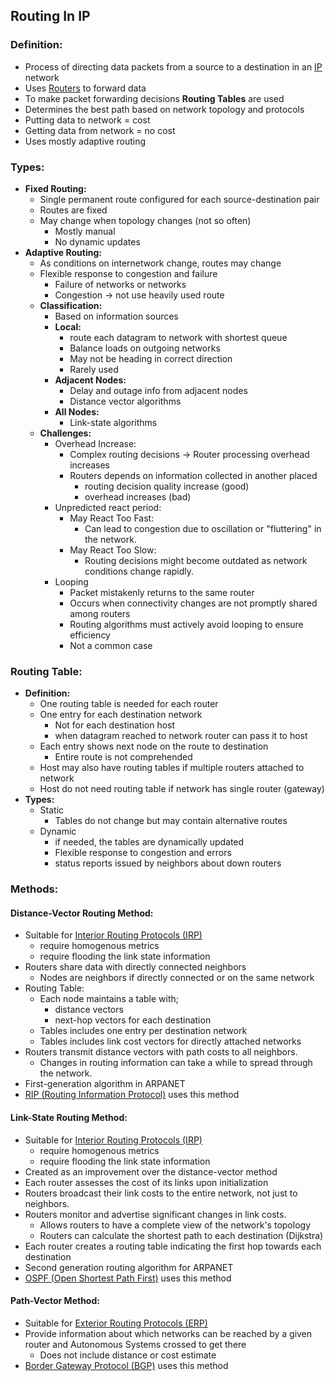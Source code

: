 ## Routing In IP
### Definition:
- Process of directing data packets from a source to a destination in an [IP](IP.md) network
- Uses  [Routers](Routers.md) to forward data
- To make packet forwarding decisions **Routing Tables** are used
- Determines the best path based on network topology and protocols
- Putting data to network = cost
- Getting data from network = no cost
- Uses mostly adaptive routing 
### Types: 
- **Fixed Routing:**
	- Single permanent route configured for each source-destination pair
	- Routes are fixed
	- May change when topology changes (not so often)
		- Mostly manual
		- No dynamic updates
- **Adaptive Routing:**
	- As conditions on internetwork change, routes may change
	- Flexible response to congestion and failure
		- Failure of networks or networks
		- Congestion -> not use heavily used route
	- **Classification:**
		- Based on information sources
		- **Local:**
			- route each datagram to network with shortest queue
			- Balance loads on outgoing networks
			- May not be heading in correct direction
			- Rarely used
		- **Adjacent Nodes:**
			- Delay and outage info from adjacent nodes
			- Distance vector algorithms
		- **All Nodes:**
			- Link-state algorithms
	- **Challenges:**
		- Overhead Increase:
			- Complex routing decisions -> Router processing overhead increases
			- Routers depends on information collected in another placed
				- routing decision quality increase (good)
				- overhead increases (bad)
		- Unpredicted react period:
			- May React Too Fast:
				- Can lead to congestion due to oscillation or "fluttering" in the network.
			- May React Too Slow:
				- Routing decisions might become outdated as network conditions change rapidly.
		- Looping
			- Packet mistakenly returns to the same router
			- Occurs when connectivity changes are not promptly shared among routers
			- Routing algorithms must actively avoid looping to ensure efficiency
			- Not a common case
### Routing Table:
- **Definition:**
	- One routing table is needed for each router
	- One entry for each destination network 
		- Not for each destination host
		- when datagram reached to network router can pass it to host 
	- Each entry shows next node on the route to destination
		- Entire route is not comprehended
	- Host may also have routing tables if multiple routers attached to network
	- Host do not need routing table if network has single router (gateway)
- **Types:**
	- Static
		- Tables do not change but may contain alternative routes
	- Dynamic
		- if needed, the tables are dynamically updated
		- Flexible response to congestion and errors
		- status reports issued by neighbors about down routers
### Methods:
#### Distance-Vector Routing Method:
- Suitable for [Interior Routing Protocols (IRP)](Interior%20Routing%20Protocols%20(IRP).md)
	- require homogenous metrics
	- require flooding the link state information
- Routers share data with directly connected neighbors
	- Nodes are neighbors if directly connected or on the same network
- Routing Table:
	- Each node maintains a table with;
		- distance vectors
		- next-hop vectors for each destination
	- Tables includes one entry per destination network
	- Tables includes link cost vectors for directly attached networks
- Routers transmit distance vectors with path costs to all neighbors.
	- Changes in routing information can take a while to spread through the network.
- First-generation algorithm in ARPANET
- [RIP (Routing Information Protocol)](Interior%20Routing%20Protocols%20(IRP).md#RIP%20(Routing%20Information%20Protocol)) uses this method
#### Link-State Routing Method:
 - Suitable for [Interior Routing Protocols (IRP)](Interior%20Routing%20Protocols%20(IRP).md)
	 - require homogenous metrics
	 - require flooding the link state information
- Created as an improvement over the distance-vector method
- Each router assesses the cost of its links upon initialization
- Routers broadcast their link costs to the entire network, not just to neighbors.
- Routers monitor and advertise significant changes in link costs.
	- Allows routers to have a complete view of the network's topology
	- Routers can calculate the shortest path to each destination (Dijkstra)
- Each router creates a routing table indicating the first hop towards each destination
- Second generation routing algorithm for ARPANET
- [OSPF (Open Shortest Path First)](Interior%20Routing%20Protocols%20(IRP).md#OSPF%20(Open%20Shortest%20Path%20First)) uses this method
#### Path-Vector Method:
- Suitable for [Exterior Routing Protocols (ERP)](Exterior%20Routing%20Protocols%20(ERP).md)
- Provide information about which networks can be reached by a given router and Autonomous Systems crossed to get there
	- Does not include distance or cost estimate
- [Border Gateway Protocol (BGP)](Exterior%20Routing%20Protocols%20(ERP).md#Border%20Gateway%20Protocol%20(BGP)) uses this method




